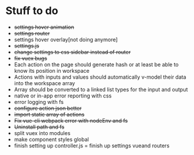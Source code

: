 # Stuff to do

 - ~~settings hover animation~~
 - ~~settings router~~
 - settings hover overlay[not doing anymore]
 - ~~settings.js~~
 - ~~change settings to css sidebar instead of router~~
 - ~~fix vuex bugs~~
 - Each action on the page should generate hash or at least be able to know its position in workspace
 - Actions with inputs and values should automatically v-model their data into the workspace array
 - Array should be converted to a linked list types for the input and output
 - native or in-app error reporting with css
 - error logging with fs
 - ~~configure action json better~~
 - ~~import static array of actions~~
 - ~~Fix vue-cli webpack error with nodeEnv and fs~~
 - ~~Uninstall path and fs~~
 - split vuex into modules
 - make component styles global
 - finish setting up controller.js
 = finish up settings vueand routers
